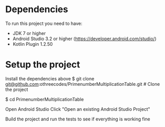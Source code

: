 # Dependencies
To run this project you need to have:

- JDK 7 or higher
- Android Studio 3.2 or higher (https://developer.android.com/studio/)
- Kotlin Plugin 1.2.50
# Setup the project

Install the dependencies above
$ git clone git@github.com:othreecodes/PrimenumberMultiplicationTable.git # Clone the project

$ cd PrimenumberMultiplicationTable

Open Android Studio
Click "Open an existing Android Studio Project"

Build the project and run the tests to see if everything is working fine